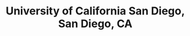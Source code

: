 ---
title: "University of California San Diego, San Diego, CA"
project_id: 
conference_id: ""
presenters:
   - peter_bandettini
summary: "<p>University of California San Diego, San Diego, CA</p>"
file: /assets/presentations/T185.ppt
filename: T185.ppt
layout: presentation
---